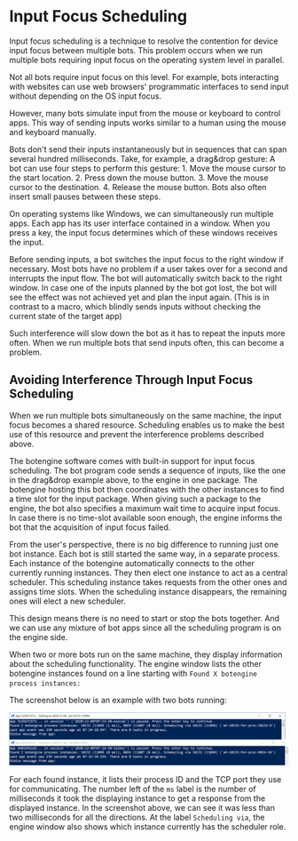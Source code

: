# Input Focus Scheduling

Input focus scheduling is a technique to resolve the contention for device input focus between multiple bots. This problem occurs when we run multiple bots requiring input focus on the operating system level in parallel.

Not all bots require input focus on this level. For example, bots interacting with websites can use web browsers' programmatic interfaces to send input without depending on the OS input focus.

However, many bots simulate input from the mouse or keyboard to control apps. This way of sending inputs works similar to a human using the mouse and keyboard manually.

Bots don't send their inputs instantaneously but in sequences that can span several hundred milliseconds. Take, for example, a drag&drop gesture: A bot can use four steps to perform this gesture: 1. Move the mouse cursor to the start location. 2. Press down the mouse button. 3. Move the mouse cursor to the destination. 4. Release the mouse button. Bots also often insert small pauses between these steps. 

On operating systems like Windows, we can simultaneously run multiple apps. Each app has its user interface contained in a window. When you press a key, the input focus determines which of these windows receives the input.

Before sending inputs, a bot switches the input focus to the right window if necessary. Most bots have no problem if a user takes over for a second and interrupts the input flow. The bot will automatically switch back to the right window. In case one of the inputs planned by the bot got lost, the bot will see the effect was not achieved yet and plan the input again. (This is in contrast to a macro, which blindly sends inputs without checking the current state of the target app)

Such interference will slow down the bot as it has to repeat the inputs more often. When we run multiple bots that send inputs often, this can become a problem.

## Avoiding Interference Through Input Focus Scheduling

When we run multiple bots simultaneously on the same machine, the input focus becomes a shared resource. Scheduling enables us to make the best use of this resource and prevent the interference problems described above.

The botengine software comes with built-in support for input focus scheduling. The bot program code sends a sequence of inputs, like the one in the drag&drop example above, to the engine in one package. The botengine hosting this bot then coordinates with the other instances to find a time slot for the input package. When giving such a package to the engine, the bot also specifies a maximum wait time to acquire input focus. In case there is no time-slot available soon enough, the engine informs the bot that the acquisition of input focus failed.

From the user's perspective, there is no big difference to running just one bot instance. Each bot is still started the same way, in a separate process. Each instance of the botengine automatically connects to the other currently running instances. They then elect one instance to act as a central scheduler. This scheduling instance takes requests from the other ones and assigns time slots. When the scheduling instance disappears, the remaining ones will elect a new scheduler.

This design means there is no need to start or stop the bots together. And we can use any mixture of bot apps since all the scheduling program is on the engine side.

When two or more bots run on the same machine, they display information about the scheduling functionality. The engine window lists the other botengine instances found on a line starting with `Found X botengine process instances:`

The screenshot below is an example with two bots running:

![two botengine instances coordinating for input scheduling](./image/2020-12-08-input-focus-scheduling-runtime-engine-windows.png)

For each found instance, it lists their process ID and the TCP port they use for communicating. The number left of the `ms` label is the number of milliseconds it took the displaying instance to get a response from the displayed instance. In the screenshot above, we can see it was less than two milliseconds for all the directions.
At the label `Scheduling via`, the engine window also shows which instance currently has the scheduler role.

